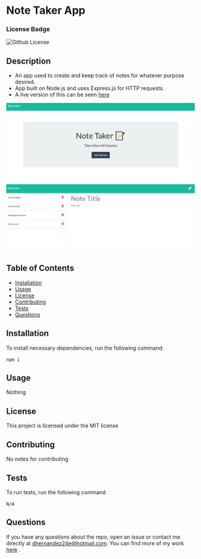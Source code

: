 # Note Taker App

  ### License Badge

  ![Github License](https://img.shields.io/badge/license-MIT-brightgreen)

  ## Description
  - An app used to create and keep track of notes for whatever purpose desired.
  - App built on Node.js and uses Express.js for HTTP requests.
  - A live version of this can be seen [here](https://frozen-atoll-19249.herokuapp.com/)

  ![Screenshot](/img/screenshot.jpg)
  ![Screenshot2](/img/screenshot2.jpg)

  ## Table of Contents
  * [Installation](#installation)
  * [Usage](#usage)
  * [License](#license)
  * [Contributing](#contributing)
  * [Tests](#tests)
  * [Questions](#questions)

  ## Installation
    
  To install necessary dependencies, run the following command:
    
    npm i
  
  ## Usage

  Nothing

  ## License

  This project is licensed under the MIT license

  ## Contributing

  No notes for contributing

  ## Tests

  To run tests, run the following command

    N/A

  ## Questions

  If you have any questions about the repo, open an issue or contact me directly at dhernandez24e@hotmail.com. You can find more of my work [here](https://github.com/dhernandez24e) .  